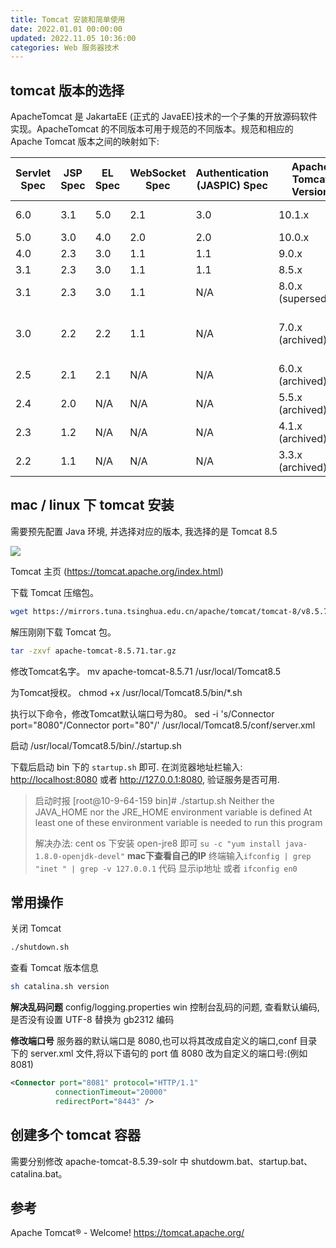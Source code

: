 ```yaml
---
title: Tomcat 安装和简单使用
date: 2022.01.01 00:00:00
updated: 2022.11.05 10:36:00
categories: Web 服务器技术
---
```


## tomcat 版本的选择

ApacheTomcat 是 JakartaEE (正式的 JavaEE)技术的一个子集的开放源码软件实现。ApacheTomcat 的不同版本可用于规范的不同版本。规范和相应的 Apache Tomcat 版本之间的映射如下:

| **Servlet Spec** | **JSP Spec** | **EL Spec** | **WebSocket Spec** | **Authentication (JASPIC) Spec** | **Apache Tomcat Version** | **Latest Released Version** | **Supported Java Versions**                |
| ---------------- | ------------ | ----------- | ------------------ | -------------------------------- | ------------------------- | --------------------------- | ------------------------------------------ |
| 6.0              | 3.1          | 5.0         | 2.1                | 3.0                              | 10.1.x                    | 10.1.0-M16 (beta)           | 11 and later                               |
| 5.0              | 3.0          | 4.0         | 2.0                | 2.0                              | 10.0.x                    | 10.0.22                     | 8 and later                                |
| 4.0              | 2.3          | 3.0         | 1.1                | 1.1                              | 9.0.x                     | 9.0.64                      | 8 and later                                |
| 3.1              | 2.3          | 3.0         | 1.1                | 1.1                              | 8.5.x                     | 8.5.81                      | 7 and later                                |
| 3.1              | 2.3          | 3.0         | 1.1                | N/A                              | 8.0.x (superseded)        | 8.0.53 (superseded)         | 7 and later                                |
| 3.0              | 2.2          | 2.2         | 1.1                | N/A                              | 7.0.x (archived)          | 7.0.109 (archived)          | 6 and later (7 and later for WebSocket) |
| 2.5              | 2.1          | 2.1         | N/A                | N/A                              | 6.0.x (archived)          | 6.0.53 (archived)           | 5 and later                                |
| 2.4              | 2.0          | N/A         | N/A                | N/A                              | 5.5.x (archived)          | 5.5.36 (archived)           | 1.4 and later                              |
| 2.3              | 1.2          | N/A         | N/A                | N/A                              | 4.1.x (archived)          | 4.1.40 (archived)           | 1.3 and later                              |
| 2.2              | 1.1          | N/A         | N/A                | N/A                              | 3.3.x (archived)          | 3.3.2 (archived)            | 1.1 and later                              |

## mac / linux 下 tomcat 安装

需要预先配置 Java 环境, 并选择对应的版本, 我选择的是 Tomcat 8.5

![](https://upload-images.jianshu.io/upload_images/1662509-a74a8e9f2de07fdb.png?imageMogr2/auto-orient/strip%7CimageView2/2/w/1240)

Tomcat 主页 (<https://tomcat.apache.org/index.html>)

下载 Tomcat 压缩包。

```sh
wget https://mirrors.tuna.tsinghua.edu.cn/apache/tomcat/tomcat-8/v8.5.71/bin/apache-tomcat-8.5.71.tar.gz
```

解压刚刚下载 Tomcat 包。

```sh
tar -zxvf apache-tomcat-8.5.71.tar.gz
```

修改Tomcat名字。
mv apache-tomcat-8.5.71 /usr/local/Tomcat8.5

为Tomcat授权。
chmod +x /usr/local/Tomcat8.5/bin/*.sh

执行以下命令，修改Tomcat默认端口号为80。
sed -i 's/Connector port="8080"/Connector port="80"/' /usr/local/Tomcat8.5/conf/server.xml

启动
/usr/local/Tomcat8.5/bin/./startup.sh

下载后启动 bin 下的 `startup.sh` 即可.
在浏览器地址栏输入: <http://localhost:8080> 或者 <http://127.0.0.1:8080>, 验证服务是否可用.

> 启动时报
> [root@10-9-64-159 bin]# ./startup.sh
Neither the JAVA_HOME nor the JRE_HOME environment variable is defined
At least one of these environment variable is needed to run this program
>
> 解决办法: cent os 下安装 open-jre8 即可 `su -c "yum install java-1.8.0-openjdk-devel"`
> **mac下查看自己的IP**
终端输入`ifconfig | grep "inet " | grep -v 127.0.0.1` 代码 显示ip地址
或者 `ifconfig en0`

## 常用操作

关闭 Tomcat

```sh
./shutdown.sh
```

查看 Tomcat 版本信息

```sh
sh catalina.sh version
```

**解决乱码问题**
config/logging.properties
win 控制台乱码的问题, 查看默认编码, 是否没有设置 UTF-8 替换为 gb2312 编码

**修改端口号**
服务器的默认端口是 8080,也可以将其改成自定义的端口,conf 目录下的 server.xml 文件,将以下语句的 port 值 8080 改为自定义的端口号:(例如8081)

```xml
<Connector port="8081" protocol="HTTP/1.1"
          connectionTimeout="20000"
          redirectPort="8443" />
```

## 创建多个 tomcat 容器

需要分别修改 apache-tomcat-8.5.39-solr 中 shutdowm.bat、startup.bat、catalina.bat。

## 参考

Apache Tomcat® - Welcome!
<https://tomcat.apache.org/>
